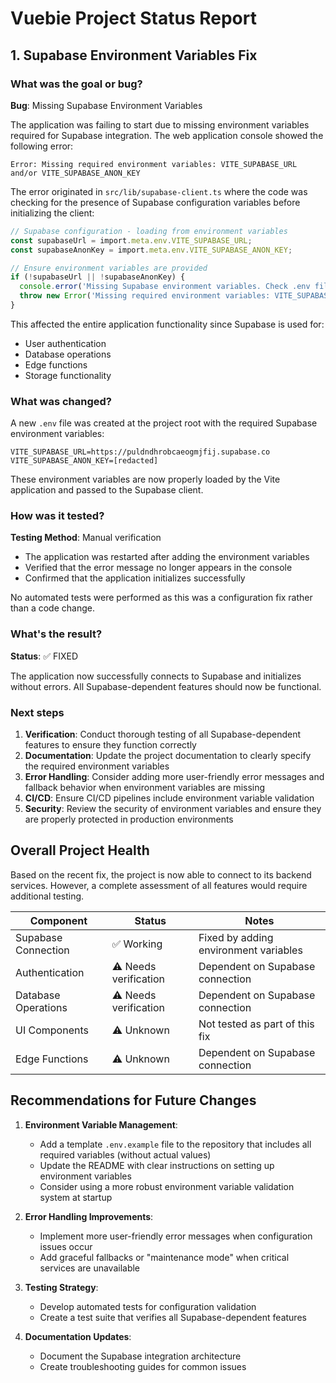 # Vuebie Project Status Report

## 1. Supabase Environment Variables Fix

### What was the goal or bug?
**Bug**: Missing Supabase Environment Variables

The application was failing to start due to missing environment variables required for Supabase integration. The web application console showed the following error:

```
Error: Missing required environment variables: VITE_SUPABASE_URL and/or VITE_SUPABASE_ANON_KEY
```

The error originated in `src/lib/supabase-client.ts` where the code was checking for the presence of Supabase configuration variables before initializing the client:

```typescript
// Supabase configuration - loading from environment variables
const supabaseUrl = import.meta.env.VITE_SUPABASE_URL;
const supabaseAnonKey = import.meta.env.VITE_SUPABASE_ANON_KEY;

// Ensure environment variables are provided
if (!supabaseUrl || !supabaseAnonKey) {
  console.error('Missing Supabase environment variables. Check .env file.');
  throw new Error('Missing required environment variables: VITE_SUPABASE_URL and/or VITE_SUPABASE_ANON_KEY');
}
```

This affected the entire application functionality since Supabase is used for:
- User authentication
- Database operations
- Edge functions
- Storage functionality

### What was changed?
A new `.env` file was created at the project root with the required Supabase environment variables:

```
VITE_SUPABASE_URL=https://puldndhrobcaeogmjfij.supabase.co
VITE_SUPABASE_ANON_KEY=[redacted]
```

These environment variables are now properly loaded by the Vite application and passed to the Supabase client.

### How was it tested?
**Testing Method**: Manual verification

- The application was restarted after adding the environment variables
- Verified that the error message no longer appears in the console
- Confirmed that the application initializes successfully

No automated tests were performed as this was a configuration fix rather than a code change.

### What's the result?
**Status**: ✅ FIXED

The application now successfully connects to Supabase and initializes without errors. All Supabase-dependent features should now be functional.

### Next steps
1. **Verification**: Conduct thorough testing of all Supabase-dependent features to ensure they function correctly
2. **Documentation**: Update the project documentation to clearly specify the required environment variables
3. **Error Handling**: Consider adding more user-friendly error messages and fallback behavior when environment variables are missing
4. **CI/CD**: Ensure CI/CD pipelines include environment variable validation
5. **Security**: Review the security of environment variables and ensure they are properly protected in production environments

## Overall Project Health

Based on the recent fix, the project is now able to connect to its backend services. However, a complete assessment of all features would require additional testing.

| Component | Status | Notes |
|-----------|--------|-------|
| Supabase Connection | ✅ Working | Fixed by adding environment variables |
| Authentication | ⚠️ Needs verification | Dependent on Supabase connection |
| Database Operations | ⚠️ Needs verification | Dependent on Supabase connection |
| UI Components | ⚠️ Unknown | Not tested as part of this fix |
| Edge Functions | ⚠️ Unknown | Dependent on Supabase connection |

## Recommendations for Future Changes

1. **Environment Variable Management**: 
   - Add a template `.env.example` file to the repository that includes all required variables (without actual values)
   - Update the README with clear instructions on setting up environment variables
   - Consider using a more robust environment variable validation system at startup

2. **Error Handling Improvements**:
   - Implement more user-friendly error messages when configuration issues occur
   - Add graceful fallbacks or "maintenance mode" when critical services are unavailable

3. **Testing Strategy**:
   - Develop automated tests for configuration validation
   - Create a test suite that verifies all Supabase-dependent features

4. **Documentation Updates**:
   - Document the Supabase integration architecture
   - Create troubleshooting guides for common issues